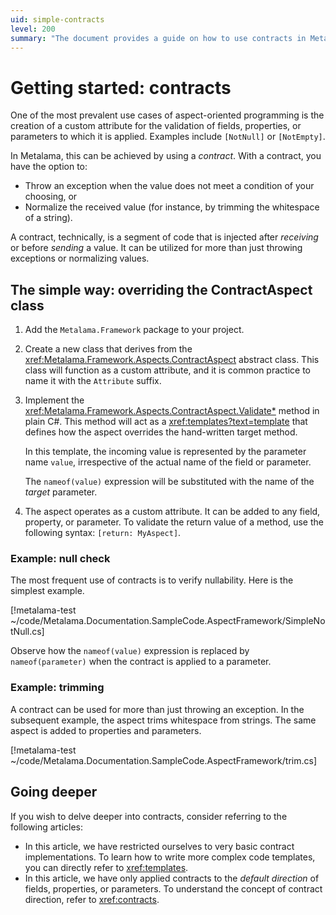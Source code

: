 ```yaml
---
uid: simple-contracts
level: 200
summary: "The document provides a guide on how to use contracts in Metalama for aspect-oriented programming, including creating custom attributes for field, property, or parameter validation, and how to implement the ContractAspect class."
---
```


# Getting started: contracts

One of the most prevalent use cases of aspect-oriented programming is the creation of a custom attribute for the validation of fields, properties, or parameters to which it is applied. Examples include `[NotNull]` or `[NotEmpty]`.

In Metalama, this can be achieved by using a _contract_. With a contract, you have the option to:

* Throw an exception when the value does not meet a condition of your choosing, or
* Normalize the received value (for instance, by trimming the whitespace of a string).

A contract, technically, is a segment of code that is injected after _receiving_ or before _sending_ a value. It can be utilized for more than just throwing exceptions or normalizing values.


## The simple way: overriding the ContractAspect class

1. Add the `Metalama.Framework` package to your project.

2. Create a new class that derives from the <xref:Metalama.Framework.Aspects.ContractAspect> abstract class. This class will function as a custom attribute, and it is common practice to name it with the `Attribute` suffix.

3. Implement the <xref:Metalama.Framework.Aspects.ContractAspect.Validate*> method in plain C#. This method will act as a <xref:templates?text=template> that defines how the aspect overrides the hand-written target method.

    In this template, the incoming value is represented by the parameter name `value`, irrespective of the actual name of the field or parameter.

    The `nameof(value)` expression will be substituted with the name of the _target_ parameter.

4. The aspect operates as a custom attribute. It can be added to any field, property, or parameter. To validate the return value of a method, use the following syntax: `[return: MyAspect]`.


### Example: null check

The most frequent use of contracts is to verify nullability. Here is the simplest example.

[!metalama-test  ~/code/Metalama.Documentation.SampleCode.AspectFramework/SimpleNotNull.cs]

Observe how the `nameof(value)` expression is replaced by `nameof(parameter)` when the contract is applied to a parameter.

### Example: trimming

A contract can be used for more than just throwing an exception. In the subsequent example, the aspect trims whitespace from strings. The same aspect is added to properties and parameters.

[!metalama-test  ~/code/Metalama.Documentation.SampleCode.AspectFramework/trim.cs]

## Going deeper

If you wish to delve deeper into contracts, consider referring to the following articles:

* In this article, we have restricted ourselves to very basic contract implementations. To learn how to write more complex code templates, you can directly refer to <xref:templates>.
* In this article, we have only applied contracts to the _default direction_ of fields, properties, or parameters. To understand the concept of contract direction, refer to <xref:contracts>.



